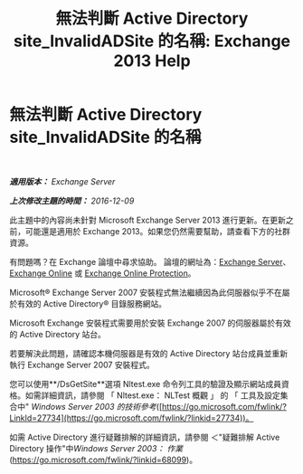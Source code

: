 ﻿---
title: '無法判斷 Active Directory site_InvalidADSite 的名稱: Exchange 2013 Help'
TOCTitle: 無法判斷 Active Directory site_InvalidADSite 的名稱
ms:assetid: ef96e077-08a0-4108-9f7d-0d61758abcd4
ms:mtpsurl: https://technet.microsoft.com/zh-tw/library/ms.exch.setupreadiness.invalidadsite(v=EXCHG.150)
ms:contentKeyID: 50474549
ms.date: 05/21/2018
mtps_version: v=EXCHG.150
ms.translationtype: MT
---

# 無法判斷 Active Directory site\_InvalidADSite 的名稱

 

_**適用版本：** Exchange Server_

_**上次修改主題的時間：** 2016-12-09_

此主題中的內容尚未針對 Microsoft Exchange Server 2013 進行更新。在更新之前，可能還是適用於 Exchange 2013。如果您仍然需要幫助，請查看下方的社群資源。

有問題嗎？在 Exchange 論壇中尋求協助。 論壇的網址為：[Exchange Server](https://go.microsoft.com/fwlink/p/?linkid=60612)、 [Exchange Online](https://go.microsoft.com/fwlink/p/?linkid=267542) 或 [Exchange Online Protection](https://go.microsoft.com/fwlink/p/?linkid=285351)。

Microsoft® Exchange Server 2007 安裝程式無法繼續因為此伺服器似乎不在屬於有效的 Active Directory® 目錄服務網站。

Microsoft Exchange 安裝程式需要用於安裝 Exchange 2007 的伺服器屬於有效的 Active Directory 站台。

若要解決此問題，請確認本機伺服器是有效的 Active Directory 站台成員並重新執行 Exchange Server 2007 安裝程式。

您可以使用**/DsGetSite**選項 Nltest.exe 命令列工具的驗證及顯示網站成員資格。如需詳細資訊，請參閱 「 Nltest.exe： NLTest 概觀 」 的 「 工具及設定集合中" *Windows Server 2003 的技術參考*([https://go.microsoft.com/fwlink/?LinkId=27734](https://go.microsoft.com/fwlink/?linkid=27734))。

如需 Active Directory 進行疑難排解的詳細資訊，請參閱 ＜"疑難排解 Active Directory 操作"中*Windows Server 2003： 作業*(<https://go.microsoft.com/fwlink/?linkid=68099>)。

